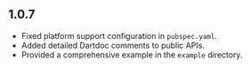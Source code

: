 ## 1.0.7
- Fixed platform support configuration in `pubspec.yaml`.
- Added detailed Dartdoc comments to public APIs.
- Provided a comprehensive example in the `example` directory.
